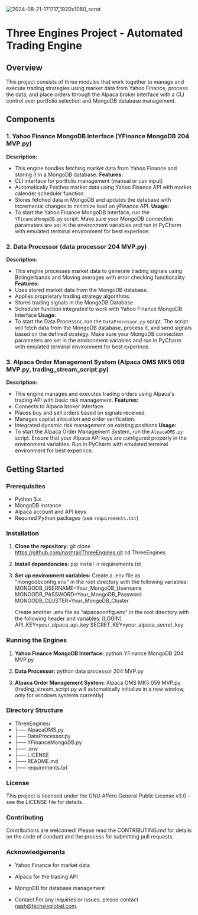 ![2024-08-21-171717_1920x1080_scrot](https://github.com/user-attachments/assets/f2e1fa8c-7e98-4080-a70e-62868392e5de)

# Three Engines Project - Automated Trading Engine

## Overview
This project consists of three modules that work together to manage and execute trading strategies using market data from Yahoo Finance, process the data, and place orders through the Alpaca broker interface with a CLI control over portfolio selection and MongoDB database management.

## Components
### 1. Yahoo Finance MongoDB Interface (YFinance MongoDB 204 MVP.py)
**Description:**
  - This engine handles fetching market data from Yahoo Finance and storing it in a MongoDB database.
**Features:**
  - CLI interface for portfolio management (manual or csv input)
  - Automatically Fetches market data using Yahoo Finance API with market calender scheduler function.
  - Stores fetched data in MongoDB and updates the database with incremental changes to minimize load on yFinance API.
**Usage:**
  - To start the Yahoo Finance MongoDB Interface, run the `YFinanceMongoDB.py` script. Make sure your MongoDB connection parameters are set in the environment variables and run in PyCharm with emulated terminal environment for best experince.

### 2. Data Processor (data processor 204 MVP.py)
**Description:** 
  - This engine processes market data to generate trading signals using Bolingerbands and Moving averages with error checking functionality
**Features:**
  - Uses stored market data from the MongoDB database.
  - Applies proprietary trading strategy algorithms.
  - Stores trading signals in the MongoDB Database
  - Scheduler function integrated to work with Yahoo Finance MongoDB Interface
**Usage:**
  - To start the Data Processor, run the `DataProcessor.py` script. The script will fetch data from the MongoDB database, process it, and send signals based on the defined strategy. Make sure your MongoDB connection parameters are set in the environment variables and run in PyCharm with emulated terminal environment for best experince.
  
### 3. Alpaca Order Management System (Alpaca OMS MK5 059 MVP.py, trading_stream_script.py)
**Description:** 
  - This engine manages and executes trading orders using Alpaca's trading API with basic risk management.
**Features:**
  - Connects to Alpaca broker interface.
  - Places buy and sell orders based on signals received.
  - Manages capital allocation and order verification.
  - Integrated dynamic risk management on existing positions
**Usage:** 
- To start the Alpaca Order Management System, run the `AlpacaOMS.py` script. Ensure that your Alpaca API keys are configured properly in the environment variables. Run in PyCharm with emulated terminal environment for best experince.

## Getting Started

### Prerequisites
- Python 3.x
- MongoDB instance
- Alpaca account and API keys
- Required Python packages (see `requirements.txt`)

### Installation
1. **Clone the repository:**
   git clone https://github.com/nashraj/ThreeEngines.git
   cd ThreeEngines

2. **Install dependencies:**
   pip install -r requirements.txt

3. **Set up environment variables:**
   Create a .env file as "mongodbconfig.env" in the root directory with the following variables:
   MONGODB_USERNAME=Your_MongoDB_Username
   MONGODB_PASSWORD=Your_MongoDB_Password
   MONGODB_CLUSTER=Your_MongoDB_Cluster

   Create another .env file as "alpacaconfig.env" in the root directory with the following header and variables:
   [LOGIN]   
   API_KEY=your_alpaca_api_key
   SECRET_KEY=your_alpaca_secret_key

### Running the Engines
1. **Yahoo Finance MongoDB Interface:**
    python YFinance MongoDB 204 MVP.py

2. **Data Processor:**
   python data processor 204 MVP.py

3. **Alpaca Order Management System:**
   Alpaca OMS MK5 059 MVP.py
   (trading_stream_script.py will automatically initialize in a new window, only for windows systems currently)

### Directory Structure
- ThreeEngines/
- ├── AlpacaOMS.py
- ├── DataProcessor.py
- ├── YFinanceMongoDB.py
- ├── .env
- ├── LICENSE
- ├── README.md
- ├── requirements.txt

### License
This project is licensed under the GNU Affero General Public License v3.0 - see the LICENSE file for details.

### Contributing
Contributions are welcomed! Please read the CONTRIBUTING.md for details on the code of conduct and the process for submitting pull requests.

### Acknowledgements
- Yahoo Finance for market data
- Alpaca for the trading API
- MongoDB for database management

- Contact
For any inquiries or issues, please contact nash@techsixglobal.com.
